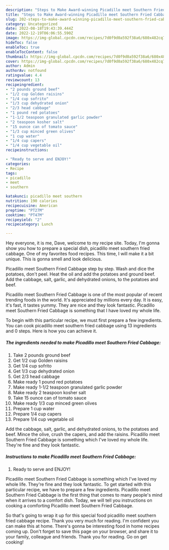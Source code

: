 ```yaml
---
description: "Steps to Make Award-winning Picadillo meet Southern Fried Cabbage"
title: "Steps to Make Award-winning Picadillo meet Southern Fried Cabbage"
slug: 202-steps-to-make-award-winning-picadillo-meet-southern-fried-cabbage
category: Uncategorized
date: 2022-08-18T19:43:39.444Z
date: 2022-12-19T06:06:55.590Z
image: https://img-global.cpcdn.com/recipes/7d0f9d0a592f38a6/680x482cq70/picadillo-meet-southern-fried-cabbage-recipe-main-photo.jpg
hideToc: false
enableToc: true
enableTocContent: false
thumbnail: https://img-global.cpcdn.com/recipes/7d0f9d0a592f38a6/680x482cq70/picadillo-meet-southern-fried-cabbage-recipe-main-photo.jpg
cover: https://img-global.cpcdn.com/recipes/7d0f9d0a592f38a6/680x482cq70/picadillo-meet-southern-fried-cabbage-recipe-main-photo.jpg
author: Admin
authorAv: notfound
ratingvalue: 4.4
reviewcount: 13
recipeingredient:
- "2 pounds ground beef"
- "1/2 cup Golden raisins"
- "1/4 cup sofrito"
- "1/3 cup dehydrated onion"
- "2/3 head cabbage"
- "1 pound red potatoes"
- "1-1/2 teaspoon granulated garlic powder"
- "2 teaspoon kosher salt"
- "15 ounce can of tomato sauce"
- "1/3 cup minced green olives"
- "1 cup water"
- "1/4 cup capers"
- "1/4 cup vegetable oil"
recipeinstructions:

- "Ready to serve and ENJOY!"
categories:
- Recipe
tags:
- picadillo
- meet
- southern

katakunci: picadillo meet southern 
nutrition: 190 calories
recipecuisine: American
preptime: "PT27M"
cooktime: "PT47M"
recipeyield: "2"
recipecategory: Lunch

---
```



Hey everyone, it is me, Dave, welcome to my recipe site. Today, I'm gonna show you how to prepare a special dish, picadillo meet southern fried cabbage. One of my favorites food recipes. This time, I will make it a bit unique. This is gonna smell and look delicious.

Picadillo meet Southern Fried Cabbage step by step. Wash and dice the potatoes, don&#39;t peel. Heat the oil and add the potatoes and ground beef. Add the cabbage, salt, garlic, and dehydrated onions, to the potatoes and beef.

Picadillo meet Southern Fried Cabbage is one of the most popular of recent trending foods in the world. It's appreciated by millions every day. It is easy, it's fast, it tastes yummy. They are nice and they look fantastic. Picadillo meet Southern Fried Cabbage is something that I have loved my whole life.


To begin with this particular recipe, we must first prepare a few ingredients. You can cook picadillo meet southern fried cabbage using 13 ingredients and 0 steps. Here is how you can achieve it.

<!--inarticleads1-->

##### The ingredients needed to make Picadillo meet Southern Fried Cabbage:

1. Take 2 pounds ground beef
1. Get 1/2 cup Golden raisins
1. Get 1/4 cup sofrito
1. Get 1/3 cup dehydrated onion
1. Get 2/3 head cabbage
1. Make ready 1 pound red potatoes
1. Make ready 1-1/2 teaspoon granulated garlic powder
1. Make ready 2 teaspoon kosher salt
1. Take 15 ounce can of tomato sauce
1. Make ready 1/3 cup minced green olives
1. Prepare 1 cup water
1. Prepare 1/4 cup capers
1. Prepare 1/4 cup vegetable oil


Add the cabbage, salt, garlic, and dehydrated onions, to the potatoes and beef. Mince the olive, crush the capers, and add the raisins. Picadillo meet Southern Fried Cabbage is something which I&#39;ve loved my whole life. They&#39;re fine and they look fantastic. 

<!--inarticleads2-->

##### Instructions to make Picadillo meet Southern Fried Cabbage:


1. Ready to serve and ENJOY!

Picadillo meet Southern Fried Cabbage is something which I&#39;ve loved my whole life. They&#39;re fine and they look fantastic. To get started with this particular recipe, we have to prepare a few ingredients. Picadillo meet Southern Fried Cabbage is the first thing that comes to many people&#39;s mind when it arrives to a comfort dish. Today, we will tell you instructions on cooking a comforting Picadillo meet Southern Fried Cabbage. 

So that's going to wrap it up for this special food picadillo meet southern fried cabbage recipe. Thank you very much for reading. I'm confident you can make this at home. There's gonna be interesting food in home recipes coming up. Don't forget to save this page on your browser, and share it to your family, colleague and friends. Thank you for reading. Go on get cooking!
